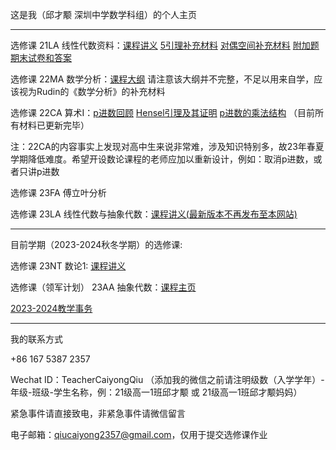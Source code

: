 这是我（邱才颙 深圳中学数学科组）的个人主页

------

选修课 21LA 线性代数资料：[课程讲义](https://qiuszms.github.io/21LA.pdf) [5引理补充材料](https://qiuszms.github.io/21LA_5lemma.pdf) [对偶空间补充材料](https://qiuszms.github.io/21LA_DualSpaces.pdf) [附加题](https://qiuszms.github.io/21LA_ExtraProblems.pdf) [期末试卷和答案](https://qiuszms.github.io/21LA_Final.pdf)

选修课 22MA 数学分析：[课程大纲](https://qiuszms.github.io/22MA.pdf) 请注意该大纲并不完整，不足以用来自学，应该视为Rudin的《数学分析》的补充材料

选修课 22CA 算术I：[p进数回顾](https://qiuszms.github.io/23CA_p-adic_field.pdf) [Hensel引理及其证明](https://qiuszms.github.io/23CA_Hensel.pdf) [p进数的乘法结构](https://qiuszms.github.io/23CA_adic_multi.pdf) （目前所有材料已更新完毕）

注：22CA的内容事实上发现对高中生来说非常难，涉及知识特别多，故23年春夏学期降低难度。希望开设数论课程的老师应加以重新设计，例如：取消p进数，或者只讲p进数

选修课 23FA 傅立叶分析

选修课 23LA 线性代数与抽象代数：[课程讲义(最新版本不再发布至本网站)](https://qiuszms.github.io/23LA.pdf)

------

目前学期（2023-2024秋冬学期）的选修课:

选修课 23NT 数论1: [课程讲义](https://qiuszms.github.io/23NT.pdf)

选修课（领军计划） 23AA 抽象代数：[课程主页](https://qiuszms.github.io/23AA)

[2023-2024教学事务](https://qiuszms.github.io/2023-2024/)

------

我的联系方式

+86 167 5387 2357

Wechat ID：TeacherCaiyongQiu （添加我的微信之前请注明级数（入学学年）-年级-班级-学生名称，例：21级高一1班邱才颙 或 21级高一1班邱才颙妈妈）

紧急事件请直接致电，非紧急事件请微信留言

电子邮箱：qiucaiyong2357@gmail.com，仅用于提交选修课作业
